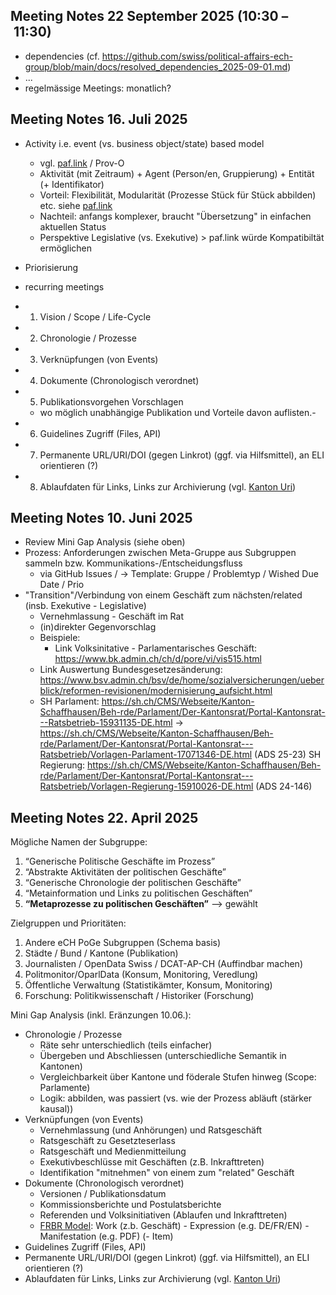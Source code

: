 ## Meeting Notes 22 September 2025 (10:30 – 11:30)

- dependencies (cf. https://github.com/swiss/political-affairs-ech-group/blob/main/docs/resolved_dependencies_2025-09-01.md)
- ...
- regelmässige Meetings: monatlich?

## Meeting Notes 16. Juli 2025
 
 -  Activity i.e. event (vs. business object/state) based model
     - vgl. [paf.link](https://paf.link) / Prov-O
     - Aktivität (mit Zeitraum) + Agent (Person/en, Gruppierung) + Entität (+ Identifikator)
     - Vorteil: Flexibilität, Modularität (Prozesse Stück für Stück abbilden) etc. siehe [paf.link](https://paf.link/#event-based-approach)
     - Nachteil: anfangs komplexer, braucht "Übersetzung" in einfachen aktuellen Status
     - Perspektive Legislative (vs. Exekutive) > paf.link würde Kompatibiltät ermöglichen 
- Priorisierung
- recurring meetings 


- 1. Vision / Scope / Life-Cycle
- 2. Chronologie / Prozesse
- 3. Verknüpfungen (von Events)
- 4. Dokumente (Chronologisch verordnet)
- 5. Publikationsvorgehen Vorschlagen
  - wo möglich unabhängige Publikation und Vorteile davon auflisten.- 
- 6. Guidelines Zugriff (Files, API)
- 7. Permanente URL/URI/DOI (gegen Linkrot) (ggf. via Hilfsmittel), an ELI orientieren (?)
- 8. Ablaufdaten für Links, Links zur Archivierung (vgl. [Kanton Uri](https://staur-digitalplattform.ch/tonaufnahmen/))


 ## Meeting Notes 10. Juni 2025

 - Review Mini Gap Analysis (siehe oben)
 - Prozess: Anforderungen zwischen Meta-Gruppe aus Subgruppen sammeln bzw. Kommunikations-/Entscheidungsfluss
   - via GitHub Issues / -> Template: Gruppe / Problemtyp / Wished Due Date / Prio
 - "Transition"/Verbindung von einem Geschäft zum nächsten/related (insb. Exekutive - Legislative)
   - Vernehmlassung - Geschäft im Rat
   - (in)direkter Gegenvorschlag
   - Beispiele:
     - Link Volksinitative - Parlamentarisches Geschäft: https://www.bk.admin.ch/ch/d/pore/vi/vis515.html
   - Link Auswertung Bundesgesetzesänderung: https://www.bsv.admin.ch/bsv/de/home/sozialversicherungen/ueberblick/reformen-revisionen/modernisierung_aufsicht.html
   - SH Parlament: https://sh.ch/CMS/Webseite/Kanton-Schaffhausen/Beh-rde/Parlament/Der-Kantonsrat/Portal-Kantonsrat---Ratsbetrieb-15931135-DE.html -> 
https://sh.ch/CMS/Webseite/Kanton-Schaffhausen/Beh-rde/Parlament/Der-Kantonsrat/Portal-Kantonsrat---Ratsbetrieb/Vorlagen-Parlament-17071346-DE.html (ADS 25-23)
SH Regierung:
https://sh.ch/CMS/Webseite/Kanton-Schaffhausen/Beh-rde/Parlament/Der-Kantonsrat/Portal-Kantonsrat---Ratsbetrieb/Vorlagen-Regierung-15910026-DE.html (ADS 24-146)

## Meeting Notes 22. April 2025

Mögliche Namen der Subgruppe:

1. “Generische Politische Geschäfte im Prozess”
2. “Abstrakte Aktivitäten der politischen Geschäfte”
3. “Generische Chronologie der politischen Geschäfte”
4. “Metainformation und Links zu politischen Geschäften”
5. **“Metaprozesse zu politischen Geschäften”** --> gewählt

Zielgruppen und Prioritäten:

1. Andere eCH PoGe Subgruppen (Schema basis)
2. Städte / Bund / Kantone (Publikation)
3. Journalisten / OpenData Swiss / DCAT-AP-CH (Auffindbar machen)
4. Politmonitor/OparlData (Konsum, Monitoring, Veredlung)
5. Öffentliche Verwaltung (Statistikämter, Konsum, Monitoring)
6. Forschung: Politikwissenschaft / Historiker (Forschung)

Mini Gap Analysis (inkl. Eränzungen 10.06.):

- Chronologie / Prozesse
  - Räte sehr unterschiedlich (teils einfacher)
  - Übergeben und Abschliessen (unterschiedliche Semantik in Kantonen)
  - Vergleichbarkeit über Kantone und föderale Stufen hinweg (Scope: Parlamente)
  - Logik: abbilden, was passiert (vs. wie der Prozess abläuft (stärker kausal))
- Verknüpfungen (von Events)
  - Vernehmlassung (und Anhörungen) und Ratsgeschäft
  - Ratsgeschäft zu Gesetzteserlass
  - Ratsgeschäft und Medienmitteilung
  - Exekutivbeschlüsse mit Geschäften (z.B. Inkrafttreten)
  - Identifikation "mitnehmen" von einem zum "related" Geschäft
- Dokumente (Chronologisch verordnet)
  - Versionen / Publikationsdatum
  - Kommissionsberichte und Postulatsberichte
  - Referenden und Volksinitiativen (Ablaufen und Inkrafttreten)
  - [FRBR Model]([url](https://www.loc.gov/catdir/cpso/frbreng.pdf)): Work (z.b. Geschäft) - Expression (e.g. DE/FR/EN) - Manifestation (e.g. PDF) (- Item)
- Guidelines Zugriff (Files, API)
- Permanente URL/URI/DOI (gegen Linkrot) (ggf. via Hilfsmittel), an ELI orientieren (?)
- Ablaufdaten für Links, Links zur Archivierung (vgl. [Kanton Uri](https://staur-digitalplattform.ch/tonaufnahmen/))


